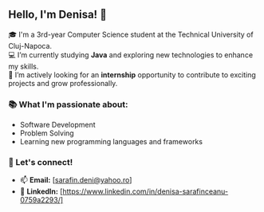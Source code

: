 ## Hello, I'm Denisa! 👋
🎓 I'm a 3rd-year Computer Science student at the Technical University of Cluj-Napoca.  
💻 I’m currently studying **Java** and exploring new technologies to enhance my skills.  
🌟 I’m actively looking for an **internship** opportunity to contribute to exciting projects and grow professionally.  

### 📚 What I'm passionate about:
- Software Development
- Problem Solving
- Learning new programming languages and frameworks

### 💼 Let's connect!
- 📫 **Email:** [sarafin.deni@yahoo.ro]  
- 💼 **LinkedIn:** [https://www.linkedin.com/in/denisa-sarafinceanu-0759a2293/]
